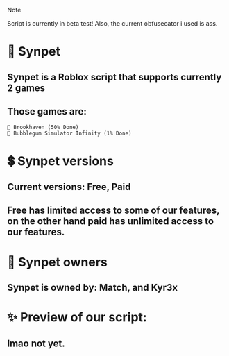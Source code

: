 > [!NOTE]
> Script is currently in beta test!
> Also, the current obfusecator i used is ass.

# 🌠 Synpet
## Synpet is a Roblox script that supports currently 2 games
## Those games are:
```
🏡 Brookhaven (50% Done)
🌠 Bubblegum Simulator Infinity (1% Done)
```
# 💲 Synpet versions
## Current versions: Free, Paid
## Free has limited access to some of our features, on the other hand paid has unlimited access to our features.
# 👑 Synpet owners
## Synpet is owned by: Match, and Kyr3x
# ✨ Preview of our script:
## lmao not yet.
